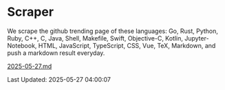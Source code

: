 # Scraper

We scrape the github trending page of these languages: Go, Rust, Python, Ruby, C++, C, Java, Shell, Makefile, Swift, Objective-C, Kotlin, Jupyter-Notebook, HTML, JavaScript, TypeScript, CSS, Vue, TeX, Markdown, and push a markdown result everyday.

[2025-05-27.md](https://github.com/yangwenmai/github-trending-backup/blob/master/2025-05-27.md)

Last Updated: 2025-05-27 04:00:07